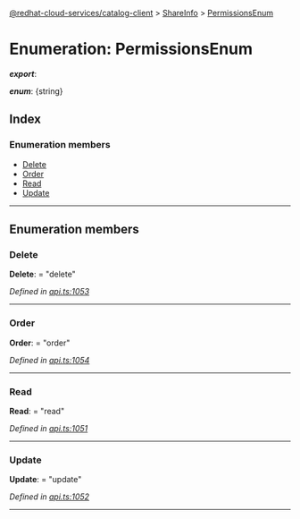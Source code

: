 [@redhat-cloud-services/catalog-client](../README.md) > [ShareInfo](../modules/shareinfo.md) > [PermissionsEnum](../enums/shareinfo.permissionsenum.md)

# Enumeration: PermissionsEnum

*__export__*: 

*__enum__*: {string}

## Index

### Enumeration members

* [Delete](shareinfo.permissionsenum.md#delete)
* [Order](shareinfo.permissionsenum.md#order)
* [Read](shareinfo.permissionsenum.md#read)
* [Update](shareinfo.permissionsenum.md#update)

---

## Enumeration members

<a id="delete"></a>

###  Delete

**Delete**:  = "delete"

*Defined in [api.ts:1053](https://github.com/RedHatInsights/javascript-clients/blob/master/packages/catalog/api.ts#L1053)*

___
<a id="order"></a>

###  Order

**Order**:  = "order"

*Defined in [api.ts:1054](https://github.com/RedHatInsights/javascript-clients/blob/master/packages/catalog/api.ts#L1054)*

___
<a id="read"></a>

###  Read

**Read**:  = "read"

*Defined in [api.ts:1051](https://github.com/RedHatInsights/javascript-clients/blob/master/packages/catalog/api.ts#L1051)*

___
<a id="update"></a>

###  Update

**Update**:  = "update"

*Defined in [api.ts:1052](https://github.com/RedHatInsights/javascript-clients/blob/master/packages/catalog/api.ts#L1052)*

___

